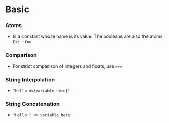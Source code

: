# Basic

### Atoms
* Is a constant whose name is its value. The booleans are also the atoms.
 ```Ex: :foo``` 


### Comparison

* For strict comparison of integers and floats, use ```===```

### String Interpolation
* ```"Hello #={variable_here}"```

### String Concatenation 
* ```"Hello " <> variable_here```

